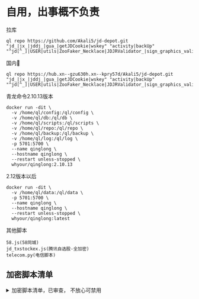 # 自用，出事概不负责




拉库
```
ql repo https://github.com/Akali5/jd-depot.git "jd_|jx_|jddj_|gua_|getJDCookie|wskey" "activity|backUp" "^jd[^_]|USER|utils|ZooFaker_Necklace|JDJRValidator_|sign_graphics_validate|jddj_cookie|function|ql|magic|JDJR|sendNotify|depend|h5"
```

国内🐓
```
ql repo https://hub.xn--gzu630h.xn--kpry57d/Akali5/jd-depot.git "jd_|jx_|jddj_|gua_|getJDCookie|wskey" "activity|backUp" "^jd[^_]|USER|utils|ZooFaker_Necklace|JDJRValidator_|sign_graphics_validate|jddj_cookie|function|ql|magic|JDJR|sendNotify|depend|h5"

```


青龙命令2.10.13版本
```
docker run -dit \
  -v /home/ql/config:/ql/config \
  -v /home/ql/db:/ql/db \
  -v /home/ql/scripts:/ql/scripts \
  -v /home/ql/repo:/ql/repo \
  -v /home/ql/backup:/ql/backup \
  -v /home/ql/log:/ql/log \
  -p 5701:5700 \
  --name qinglong \
  --hostname qinglong \
  --restart unless-stopped \
  whyour/qinglong:2.10.13
```
2.12版本以后
```
docker run -dit \
  -v /home/ql/data:/ql/data \
  -p 5701:5700 \
  --name qinglong \
  --hostname qinglong \
  --restart unless-stopped \
  whyour/qinglong:latest
  ```
  
其他脚本
```
58.js(58同城)
jd_txstockex.js(腾讯自选股-全加密)
telecom.py(电信脚本)
```
  
  
  
  ## 加密脚本清单

<details>
<summary>加密脚本清单，已审查， 不放心可禁用</summary>
<pre><code>
jd_fans.js (粉丝互动，全加密)
jd_jxmc.js (京喜牧场，算法加密)
jd_cfd.js (京喜财富岛，算法加密)
jd_cfd_loop.js (京喜财富岛捡贝壳，算法加密)
jd_speed_sign.js (极速版签到，算法加密)
jd_speed_signred.js  (极速版红包，算法加密)
jd_19E_help.js (热爱奇旅互助版-部分加密)
jd_game.js (LZ店铺通用游戏任务-加密)
jd_speed_redpocke.js (京东极速版领红包-加密)
jd_wxSignRed.js(微信签到红包-加密)
jd_cjzdgf.js(CJ组队瓜分京豆-加密)
jd_zdjr.js(LZ组队瓜分京豆-加密)
jd_js_sign.js(极速版签到提现-加密)
jd_drawCenter.js(LZ刮刮乐抽奖通用活动-加密)
jd_jrsign.js(金融签到-加密)
jd_dailysign.js(京东日常签到-加密)
jd_jx_sign.js(京喜双签-加密)
jd_fcwb_help.js(发财挖宝助力-加密)
jd_wxFansInterActionActivity.js(粉丝互动通用活动-加密)
jd_wxUnPackingActivity.js(LZ让福袋飞通用活动)
jd_wxCartKoi.js (购物车锦鲤通用活动)
jd_wxCollectCard.js(集卡抽奖通用活动)
jd_wxCollectionActivity.js(取关商品)
jd_wxSecond.js (读秒拼手速)
jx_one2shopping.js(京喜一元兑好礼)
jx_sign_xd.js(京喜签到-喜豆)
jd_card.js (店铺开卡)
jd_carplay.js(头文字j)
jd_mf_new.js(京东魔方-全加密)
jd_txstockex.js(腾讯自选股-全加密)

开卡系列全部部分或全部加密 
</code></pre>
</details>

